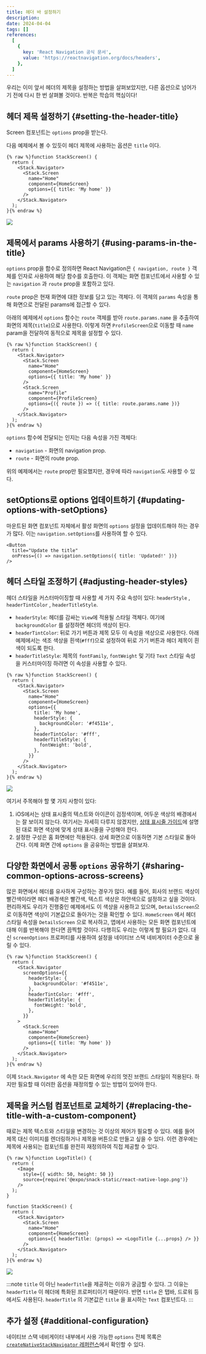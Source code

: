 ```yaml
---
title: 헤더 바 설정하기
description:
date: 2024-04-04
tags: []
references:
  [
    {
      key: 'React Navigation 공식 문서',
      value: 'https://reactnavigation.org/docs/headers',
    },
  ]
---
```


우리는 이미 앞서 헤더의 제목을 설정하는 방법을 살펴보았지만, 다른 옵션으로 넘어가기 전에 다시 한 번 살펴볼 것이다. 반복은 학습의 핵심이다!

## 헤더 제목 설정하기 {#setting-the-header-title}

Screen 컴포넌트는 `options` prop을 받는다.

다음 예제에서 볼 수 있듯이 헤더 제목에 사용하는 옵션은 `title` 이다.

```tsx
{% raw %}function StackScreen() {
  return (
    <Stack.Navigator>
      <Stack.Screen
        name="Home"
        component={HomeScreen}
        options={{ title: 'My home' }}
      />
    </Stack.Navigator>
  );
}{% endraw %}
```

![](https://s3.ap-northeast-2.amazonaws.com/vigorously.xyz/assets/images/react-navigation-doc-configuring-the-header-bar/1.png)

## 제목에서 params 사용하기 {#using-params-in-the-title}

`options` prop을 함수로 정의하면 React Navigation은 `{ navigation, route }` 객체를 인자로 사용하여 해당 함수를 호출한다. 이 객체는 화면 컴포넌트에서 사용할 수 있는 `navigation` 과 `route` prop을 포함하고 있다.

`route` prop은 현재 화면에 대한 정보를 담고 있는 객체다. 이 객체의 `params` 속성을 통해 화면으로 전달된 params에 접근할 수 있다.

아래의 예제에서 `options` 함수는 `route` 객체를 받아 `route.params.name` 을 추출하여 화면의 제목(`title`)으로 사용한다. 이렇게 하면 `ProfileScreen`으로 이동할 때 `name` param을 전달하여 동적으로 제목을 설정할 수 있다.

```tsx
{% raw %}function StackScreen() {
  return (
    <Stack.Navigator>
      <Stack.Screen
        name="Home"
        component={HomeScreen}
        options={{ title: 'My home' }}
      />
      <Stack.Screen
        name="Profile"
        component={ProfileScreen}
        options={({ route }) => ({ title: route.params.name })}
      />
    </Stack.Navigator>
  );
}{% endraw %}
```

`options` 함수에 전달되는 인지는 다음 속성을 가진 객체다:

- `navigation` - 화면의 navigation prop.
- `route` - 화면의 route prop.

위의 예제에서는 `route` prop만 필요했지만, 경우에 따라 `navigation`도 사용할 수 있다.

## setOptions로 options 업데이트하기 {#updating-options-with-setOptions}

마운트된 화면 컴포넌트 자체에서 활성 화면의 `options` 설정을 업데이트해야 하는 경우가 많다. 이는 `navigation.setOptions`를 사용하여 할 수 있다.

```tsx
<Button
  title="Update the title"
  onPress={() => navigation.setOptions({ title: 'Updated!' })}
/>
```

## 헤더 스타일 조정하기 {#adjusting-header-styles}

헤더 스타일을 커스터마이징할 때 사용할 세 가지 주요 속성이 있다: `headerStyle` , `headerTintColor` , `headerTitleStyle`.

- `headerStyle`: 헤더를 감싸는 `View`에 적용될 스타일 객체다. 여기에 `backgroundColor` 를 설정하면 헤더의 색상이 된다.
- `headerTintColor`: 뒤로 가기 버튼과 제목 모두 이 속성을 색상으로 사용한다. 아래 예제에서는 색조 색상을 흰색(`#fff`)으로 설정하여 뒤로 가기 버튼과 헤더 제목이 흰색이 되도록 한다.
- `headerTitleStyle`: 제목의 `fontFamily`, `fontWeight` 및 기타 `Text` 스타일 속성을 커스터마이징 하려면 이 속성을 사용할 수 있다.

```tsx
{% raw %}function StackScreen() {
  return (
    <Stack.Navigator>
      <Stack.Screen
        name="Home"
        component={HomeScreen}
        options={{
          title: 'My home',
          headerStyle: {
            backgroundColor: '#f4511e',
          },
          headerTintColor: '#fff',
          headerTitleStyle: {
            fontWeight: 'bold',
          },
        }}
      />
    </Stack.Navigator>
  );
}{% endraw %}
```

![](https://s3.ap-northeast-2.amazonaws.com/vigorously.xyz/assets/images/react-navigation-doc-configuring-the-header-bar/2.png)

여기서 주목해야 할 몇 가지 사항이 있다:

1. iOS에서는 상태 표시줄의 텍스트와 아이콘이 검정색이며, 어두운 색상의 배경에서는 잘 보이지 않는다. 여기서는 자세히 다루지 않겠지만, [상태 표시줄 가이드](https://reactnavigation.org/docs/status-bar)에 설명된 대로 화면 색상에 맞게 상태 표시줄을 구성해야 한다.
2. 설정한 구성은 홈 화면에만 적용된다. 상세 화면으로 이동하면 기본 스타일로 돌아간다. 이제 화면 간에 `options` 을 공유하는 방법을 살펴보자.

## 다양한 화면에서 공통 `options` 공유하기 {#sharing-common-options-across-screens}

많은 화면에서 헤더를 유사하게 구성하는 경우가 많다. 예를 들어, 회사의 브랜드 색상이 빨간색이라면 헤더 배경색은 빨간색, 텍스트 색상은 하얀색으로 설정하고 싶을 것이다. 편리하게도 우리가 진행중인 예제에서도 이 색상을 사용하고 있으며, `DetailsScreen`으로 이동하면 색상이 기본값으로 돌아가는 것을 확인할 수 있다. `HomeScreen` 에서 헤더 스타일 속성을 `DetailsScreen` 으로 복사하고, 앱에서 사용하는 모든 화면 컴포넌트에 대해 이를 반복해야 한다면 끔찍할 것이다. 다행히도 우리는 이렇게 할 필요가 없다. 대신 `screenOptions` 프로퍼티를 사용하여 설정을 네이티브 스택 네비게이터 수준으로 올릴 수 있다.

```tsx
{% raw %}function StackScreen() {
  return (
    <Stack.Navigator
      screenOptions={{
        headerStyle: {
          backgroundColor: '#f4511e',
        },
        headerTintColor: '#fff',
        headerTitleStyle: {
          fontWeight: 'bold',
        },
      }}
    >
      <Stack.Screen
        name="Home"
        component={HomeScreen}
        options={{ title: 'My home' }}
      />
    </Stack.Navigator>
  );
}{% endraw %}
```

이제 `Stack.Navigator` 에 속한 모든 화면에 우리의 멋진 브랜드 스타일이 적용된다. 하지만 필요할 때 이러한 옵션을 재정의할 수 있는 방법이 있어야 한다.

## 제목을 커스텀 컴포넌트로 교체하기 {#replacing-the-title-with-a-custom-component}

때로는 제목 텍스트와 스타일을 변경하는 것 이상의 제어가 필요할 수 있다. 예를 들어 제목 대신 이미지를 렌더링하거나 제목을 버튼으로 만들고 싶을 수 있다. 이런 경우에는 제목에 사용되는 컴포넌트를 완전히 재정의하여 직접 제공할 수 있다.

```tsx
{% raw %}function LogoTitle() {
  return (
    <Image
      style={{ width: 50, height: 50 }}
      source={require('@expo/snack-static/react-native-logo.png')}
    />
  );
}

function StackScreen() {
  return (
    <Stack.Navigator>
      <Stack.Screen
        name="Home"
        component={HomeScreen}
        options={{ headerTitle: (props) => <LogoTitle {...props} /> }}
      />
    </Stack.Navigator>
  );
}{% endraw %}
```

![](https://s3.ap-northeast-2.amazonaws.com/vigorously.xyz/assets/images/react-navigation-doc-configuring-the-header-bar/3.png)

:::note
`title` 이 아닌 `headerTitle`을 제공하는 이유가 궁금할 수 있다. 그 이유는 `headerTitle` 이 헤더에 특화된 프로퍼티이기 때문이다. 반면 `title` 은 탭바, 드로워 등에서도 사용된다. `headerTitle` 의 기본값은 `title` 을 표시하는 `Text` 컴포넌트다.
:::

## 추가 설정 {#additional-configuration}

네이티브 스택 네비게이터 내부에서 사용 가능한 `options` 전체 목록은 [`createNativeStackNavigator` 레퍼런스](https://reactnavigation.org/docs/native-stack-navigator#options)에서 확인할 수 있다.
